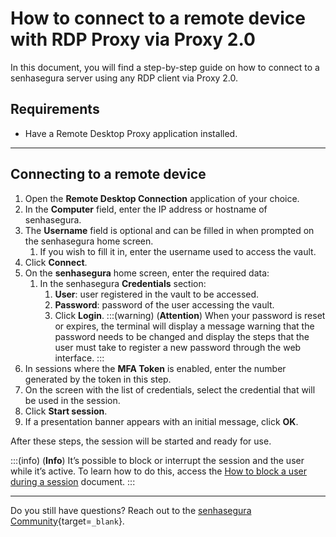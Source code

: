 # How to connect to a remote device with RDP Proxy via Proxy 2.0

In this document, you will find a step-by-step guide on how to connect to a senhasegura server using any RDP client via Proxy 2.0.

## Requirements

* Have a Remote Desktop Proxy application installed.

---
## Connecting to a remote device

1. Open the **Remote Desktop Connection** application of your choice.
2. In the **Computer** field, enter the IP address or hostname of senhasegura.
3. The **Username** field is optional and can be filled in when prompted on the senhasegura home screen.
    1. If you wish to fill it in, enter the username used to access the vault.
4. Click **Connect**.
5. On the **senhasegura** home screen, enter the required data:
    1. In the senhasegura **Credentials** section:
        1. **User**: user registered in the vault to be accessed.
        2. **Password**: password of the user accessing the vault.
        3. Click **Login**.
        :::(warning) (**Attention**)
        When your password is reset or expires, the terminal will display a message warning that the password needs to be changed and display the steps that the user must take to register a new password through the web interface.
        :::
6. In sessions where the **MFA Token** is enabled, enter the number generated by the token in this step.
7. On the screen with the list of credentials, select the credential that will be used in the session.
8. Click **Start session**.
9. If a presentation banner appears with an initial message, click **OK**.

After these steps, the session will be started and ready for use.

:::(info) (**Info**)
It’s possible to block or interrupt the session and the user while it’s active. To learn how to do this, access the [How to block a user during a session](/v3-33/docs/pam-session-how-to-block-a-user-during-a-session) document.
:::

---
Do you still have questions? Reach out to the [senhasegura Community](https://community.senhasegura.io/){target=`_blank`}.